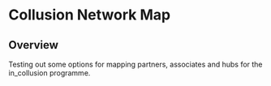 # Collusion Network Map

## Overview

Testing out some options for mapping partners, associates and hubs for the in_collusion programme.